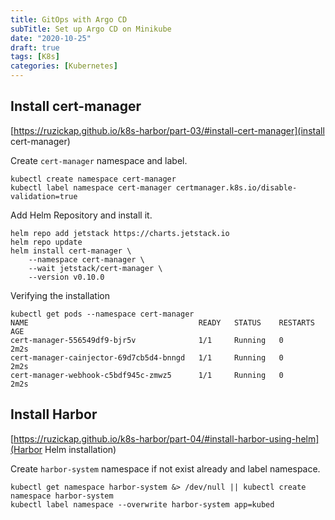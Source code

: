 ```yaml
---
title: GitOps with Argo CD
subTitle: Set up Argo CD on Minikube 
date: "2020-10-25"
draft: true
tags: [K8s]
categories: [Kubernetes]
--- 
```


## Install cert-manager
[https://ruzickap.github.io/k8s-harbor/part-03/#install-cert-manager](install cert-manager)

Create `cert-manager` namespace and label.
```
kubectl create namespace cert-manager
kubectl label namespace cert-manager certmanager.k8s.io/disable-validation=true

```
Add Helm Repository and install it.
```
helm repo add jetstack https://charts.jetstack.io
helm repo update
helm install cert-manager \
    --namespace cert-manager \
    --wait jetstack/cert-manager \
    --version v0.10.0
```
Verifying the installation
```
kubectl get pods --namespace cert-manager
NAME                                      READY   STATUS    RESTARTS   AGE
cert-manager-556549df9-bjr5v              1/1     Running   0          2m2s
cert-manager-cainjector-69d7cb5d4-bnngd   1/1     Running   0          2m2s
cert-manager-webhook-c5bdf945c-zmwz5      1/1     Running   0          2m2s
```

## Install Harbor
[https://ruzickap.github.io/k8s-harbor/part-04/#install-harbor-using-helm](Harbor Helm installation)

Create `harbor-system` namespace if not exist already and label namespace.
```
kubectl get namespace harbor-system &> /dev/null || kubectl create namespace harbor-system
kubectl label namespace --overwrite harbor-system app=kubed
```




